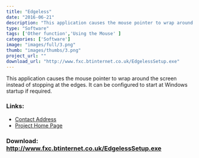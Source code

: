 ```yaml
---
title: "Edgeless"
date: "2016-06-21"
description: "This application causes the mouse pointer to wrap around the screen instead of stopping at the edges."
type: "Software"
tags: ['Other function','Using the Mouse' ]
categories: ['Software']
image: "images/full/3.png"
thumb: "images/thumbs/3.png"
project_url: ""
download_url: "http://www.fxc.btinternet.co.uk/EdgelessSetup.exe"
---
```

This application causes the mouse pointer to wrap around the screen instead of stopping at the edges. It can be configured to start at Windows startup if required.

### Links:
- <a href="mailto:fxc@btinternet.com">Contact Address</a>
- <a href="http://www.fxc.btinternet.co.uk/assistive.htm">Project Home Page</a>

### Download: http://www.fxc.btinternet.co.uk/EdgelessSetup.exe 